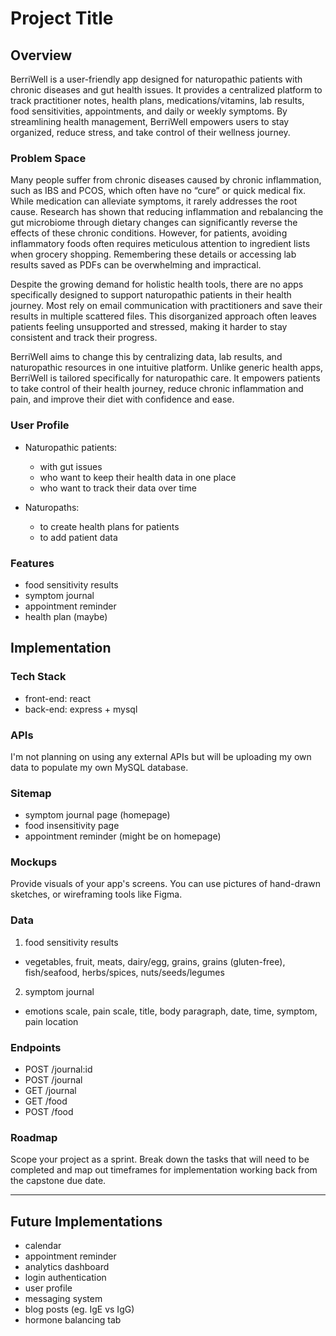 # Project Title

## Overview

BerriWell is a user-friendly app designed for naturopathic patients with chronic diseases and gut health issues. It provides a centralized platform to track practitioner notes, health plans, medications/vitamins, lab results, food sensitivities, appointments, and daily or weekly symptoms. By streamlining health management, BerriWell empowers users to stay organized, reduce stress, and take control of their wellness journey.


### Problem Space

Many people suffer from chronic diseases caused by chronic inflammation, such as IBS and PCOS, which often have no “cure” or quick medical fix. While medication can alleviate symptoms, it rarely addresses the root cause. Research has shown that reducing inflammation and rebalancing the gut microbiome through dietary changes can significantly reverse the effects of these chronic conditions. However, for patients, avoiding inflammatory foods often requires meticulous attention to ingredient lists when grocery shopping. Remembering these details or accessing lab results saved as PDFs can be overwhelming and impractical.

Despite the growing demand for holistic health tools, there are no apps specifically designed to support naturopathic patients in their health journey. Most rely on email communication with practitioners and save their results in multiple scattered files. This disorganized approach often leaves patients feeling unsupported and stressed, making it harder to stay consistent and track their progress.

BerriWell aims to change this by centralizing data, lab results, and naturopathic resources in one intuitive platform. Unlike generic health apps, BerriWell is tailored specifically for naturopathic care. It empowers patients to take control of their health journey, reduce chronic inflammation and pain, and improve their diet with confidence and ease.

### User Profile

- Naturopathic patients:
    - with gut issues
    - who want to keep their health data in one place
    - who want to track their data over time

- Naturopaths:
    - to create health plans for patients
    - to add patient data

### Features

- food sensitivity results
- symptom journal
- appointment reminder
- health plan (maybe)


## Implementation

### Tech Stack

- front-end: react
- back-end: express + mysql

### APIs

I'm not planning on using any external APIs but will be uploading my own data to populate my own MySQL database.

### Sitemap

- symptom journal page (homepage)
- food insensitivity page
- appointment reminder (might be on homepage)


### Mockups

Provide visuals of your app's screens. You can use pictures of hand-drawn sketches, or wireframing tools like Figma.

### Data

1. food sensitivity results
- vegetables, fruit, meats, dairy/egg, grains, grains (gluten-free), fish/seafood, herbs/spices, nuts/seeds/legumes

2. symptom journal
- emotions scale, pain scale, title, body paragraph, date, time, symptom, pain location

### Endpoints

- POST /journal:id 
- POST /journal
- GET /journal
- GET /food
- POST /food


### Roadmap

Scope your project as a sprint. Break down the tasks that will need to be completed and map out timeframes for implementation working back from the capstone due date. 



---

## Future Implementations

- calendar
- appointment reminder
- analytics dashboard
- login authentication
- user profile
- messaging system
- blog posts (eg. IgE vs IgG)
- hormone balancing tab